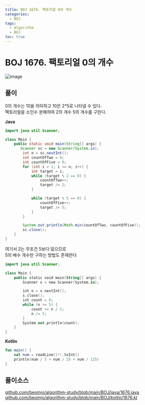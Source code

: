 ```yaml
---
title: BOJ 1676. 팩토리얼 0의 개수
categories:
  - BOJ
tags:
  - Algorithm
  - BOJ
toc: true
---
```


# **BOJ 1676. 팩토리얼 0의 개수**
![image](https://user-images.githubusercontent.com/39984656/134813421-08326e60-44b2-43df-9734-54dadd48d2fb.png)

## **풀이**
0의 개수는 10을 의미하고 10은 2*5로 나타낼 수 있다.  
팩토리얼을 소인수 분해하여 2의 개수 5의 개수를 구한다.  

**Java**
```java
import java.util.Scanner;

class Main {
    public static void main(String[] args) {
       Scanner sc = new Scanner(System.in);
        int n = sc.nextInt();
        int countOfTwo = 0;
        int countOfFive = 0;
        for (int i = 1; i <= n; i++) {
            int target = i;
            while (target % 2 == 0) {
                countOfTwo++;
                target /= 2;
            }

            while (target % 5 == 0) {
                countOfFive++;
                target /= 5;
            }
        }

        System.out.println(Math.min(countOfTwo, countOfFive));
        sc.close();
    }
}
```

여기서 2는 무조건 5보다 많으므로   
5의 배수 개수만 구하는 방법도 존재한다

```kotlin
import java.util.Scanner;

class Main {
    public static void main(String[] args) {
        Scanner s = new Scanner(System.in);

        int n = s.nextInt();
        s.close();
        int count = 0;
        while (n >= 5) {
            count += n / 5;
            n /= 5;
        }
        System.out.println(count);
    }
}
```

**Kotlin**
```kotlin
fun main() {
    val num = readLine()!!.toInt()
    println(num / 5 + num / 25 + num / 125)
}
```

## 풀이소스
[github.com/beomjo/algorithm-study/blob/main/BOJ/java/1676.java](https://github.com/beomjo/algorithm-study/blob/main/BOJ/java/1676.java)
[github.com/beomjo/algorithm-study/blob/main/BOJ/kotlin/1676.kt](https://github.com/beomjo/algorithm-study/blob/main/BOJ/kotlin/1676.kt)